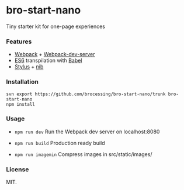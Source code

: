 bro-start-nano
=====

Tiny starter kit for one-page experiences

### Features
* [Webpack](https://github.com/webpack/webpack) + [Webpack-dev-server](https://github.com/webpack/webpack-dev-server)
* [ES6](https://github.com/lukehoban/es6features#readme) transpilation with [Babel](https://github.com/babel/babel)
* [Stylus](https://github.com/stylus/stylus/) + [nib](https://github.com/tj/nib)

### Installation
```
svn export https://github.com/brocessing/bro-start-nano/trunk bro-start-nano
npm install
```

### Usage
- `npm run dev`
Run the Webpack dev server on localhost:8080

- `npm run build`
Production ready build

- `npm run imagemin`
Compress images in src/static/images/

### License
MIT.
